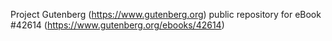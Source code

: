 Project Gutenberg (https://www.gutenberg.org) public repository for eBook #42614 (https://www.gutenberg.org/ebooks/42614)

